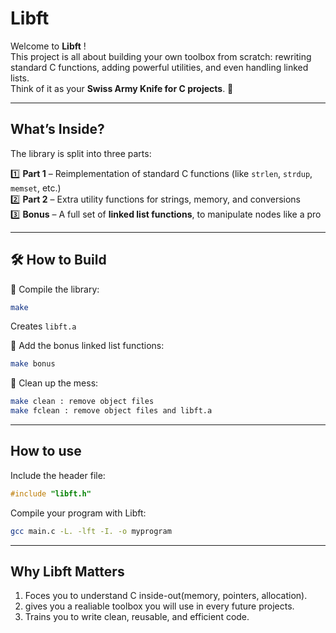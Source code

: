 # Libft  

Welcome to **Libft** !  
This project is all about building your own toolbox from scratch: rewriting standard C functions, adding powerful utilities, and even handling linked lists.  
Think of it as your **Swiss Army Knife for C projects**. 🔧  

---

## What’s Inside?  

The library is split into three parts:  

1️⃣ **Part 1** – Reimplementation of standard C functions (like `strlen`, `strdup`, `memset`, etc.)  
2️⃣ **Part 2** – Extra utility functions for strings, memory, and conversions  
3️⃣ **Bonus** – A full set of **linked list functions**, to manipulate nodes like a pro  

---

## 🛠️ How to Build  

🔹 Compile the library:  
```bash
make
```
Creates `libft.a` 

🔹 Add the bonus linked list functions:
```bash
make bonus
```
🔹 Clean up the mess:
```bash
make clean : remove object files
make fclean : remove object files and libft.a
```

---

## How to use
Include the header file:
```c
#include "libft.h"
```
Compile your program with Libft:
```bash
gcc main.c -L. -lft -I. -o myprogram
```

---

## Why Libft Matters
1. Foces you to understand C inside-out(memory, pointers, allocation).
2. gives you a realiable toolbox you will use in every future projects.
3. Trains you to write clean, reusable, and efficient code.



